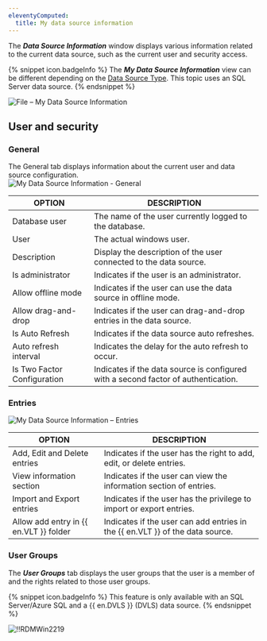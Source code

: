 ```yaml
---
eleventyComputed:
  title: My data source information
---
```

The ***Data Source Information*** window displays various information related to the current data source, such as the current user and security access. 

{% snippet icon.badgeInfo %} 
The ***My Data Source Information*** view can be different depending on the [Data Source Type](/rdm/windows/data-sources/data-sources-types/). This topic uses an SQL Server data source. 
{% endsnippet %}
 
![File – My Data Source Information](https://webdevolutions.azureedge.net/docs/en/rdm/windows/clip3567.png) 

## User and security 

### General 

The General tab displays information about the current user and data source configuration.  
![My Data Source Information - General](https://webdevolutions.azureedge.net/docs/en/rdm/windows/clip10881.png) 

| OPTION                      | DESCRIPTION                                                                                     |
|-----------------------------|-------------------------------------------------------------------------------------------------|
| Database user               | The name of the user currently logged to the database.                                          |
| User                        | The actual windows user.                                                                        |
| Description                 | Display the description of the user connected to the data source.                               |
| Is administrator            | Indicates if the user is an administrator.                                                      |
| Allow offline mode          | Indicates if the user can use the data source in offline mode.                                  |
| Allow drag-and-drop         | Indicates if the user can drag-and-drop entries in the data source.                             |
| Is Auto Refresh             | Indicates if the data source auto refreshes.                                                    |
| Auto refresh interval       | Indicates the delay for the auto refresh to occur.                                              |
| Is Two Factor Configuration | Indicates if the data source is configured with a second factor of authentication.              |


### Entries 

![My Data Source Information – Entries](https://webdevolutions.azureedge.net/docs/en/rdm/windows/clip10065.png) 

| OPTION                                 | DESCRIPTION                                                                   |
|----------------------------------------|-------------------------------------------------------------------------------|
| Add, Edit and Delete entries           | Indicates if the user has the right to add, edit, or delete entries.          |
| View information section               | Indicates if the user can view the information section of entries.            |
| Import and Export entries              | Indicates if the user has the privilege to import or export entries.          |
| Allow add entry in {{ en.VLT }} folder | Indicates if the user can add entries in the {{ en.VLT }} of the data source. |


### User Groups 

The ***User Groups*** tab displays the user groups that the user is a member of and the rights related to those user groups. 

{% snippet icon.badgeInfo %} 
This feature is only available with an SQL Server/Azure SQL and a {{ en.DVLS }} (DVLS) data source. 
{% endsnippet %}
 
![!!RDMWin2219](https://webdevolutions.azureedge.net/docs/en/rdm/windows/RDMWin2219.png)
